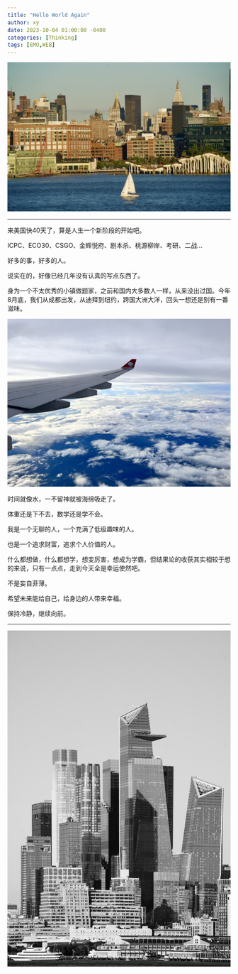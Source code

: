 ```yaml
---
title: "Hello World Again"
author: xy
date: 2023-10-04 01:00:00 -0400
categories: [Thinking]
tags: [EMO,WEB]
---
```

![Manhattan-1](https://raw.githubusercontent.com/XinghanYin/XinghanYin.github.io/main/images/Manhattan/1.jpeg)

---

来美国快40天了，算是人生一个新阶段的开始吧。

ICPC、ECO30、CSGO、金辉悦府、剧本杀、桃源柳岸、考研、二战...

好多的事，好多的人。

说实在的，好像已经几年没有认真的写点东西了。

身为一个不太优秀的小镇做题家，之前和国内大多数人一样，从来没出过国。今年8月底，我们从成都出发，从迪拜到纽约，跨国大洲大洋，回头一想还是别有一番滋味。

![Fly](https://raw.githubusercontent.com/XinghanYin/XinghanYin.github.io/main/assets/img/Dubai2023/1.jpeg)

时间就像水，一不留神就被海绵吸走了。

体重还是下不去，数学还是学不会。

我是一个无聊的人，一个充满了低级趣味的人。

也是一个追求财富，追求个人价值的人。

什么都想做，什么都想学，想变厉害，想成为学霸，但结果论的收获其实相较于想的来说，只有一点点，走到今天全是幸运使然吧。

不是妄自菲薄。

希望未来能给自己，给身边的人带来幸福。

保持冷静，继续向前。

---

![Manhattan-2](https://raw.githubusercontent.com/XinghanYin/XinghanYin.github.io/main/images/Manhattan/2.jpeg)





